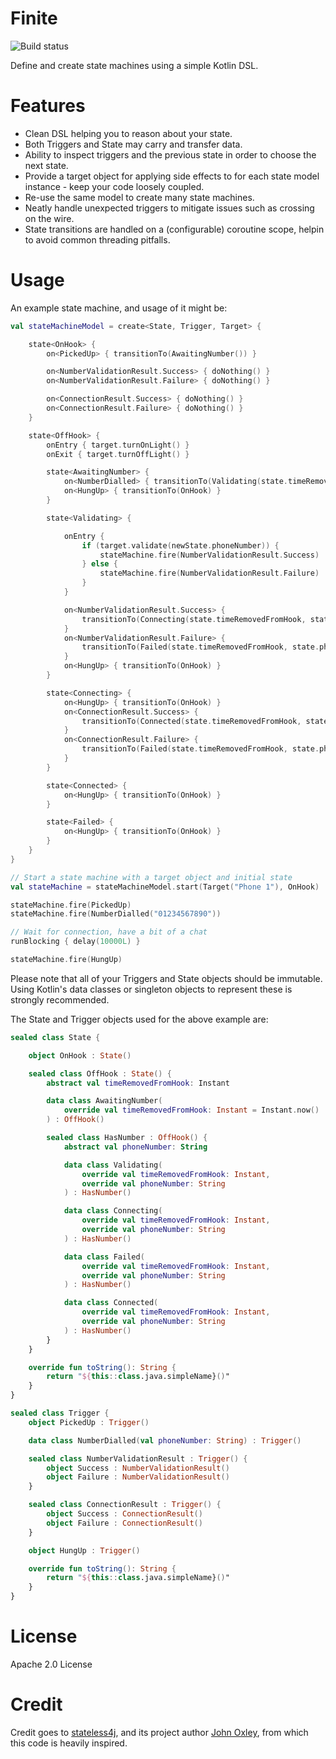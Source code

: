 # Finite

![Build status](https://travis-ci.org/rossdanderson/finite.svg?branch=master "Build status")

Define and create state machines using a simple Kotlin DSL.

# Features
 * Clean DSL helping you to reason about your state.
 * Both Triggers and State may carry and transfer data.
 * Ability to inspect triggers and the previous state in order to choose the next state.
 * Provide a target object for applying side effects to for each state model instance - keep your code loosely coupled.
 * Re-use the same model to create many state machines.
 * Neatly handle unexpected triggers to mitigate issues such as crossing on the wire.
 * State transitions are handled on a (configurable) coroutine scope, helpin to avoid common threading pitfalls.

# Usage
An example state machine, and usage of it might be:
```kotlin
val stateMachineModel = create<State, Trigger, Target> {

    state<OnHook> {
        on<PickedUp> { transitionTo(AwaitingNumber()) }

        on<NumberValidationResult.Success> { doNothing() }
        on<NumberValidationResult.Failure> { doNothing() }

        on<ConnectionResult.Success> { doNothing() }
        on<ConnectionResult.Failure> { doNothing() }
    }

    state<OffHook> {
        onEntry { target.turnOnLight() }
        onExit { target.turnOffLight() }

        state<AwaitingNumber> {
            on<NumberDialled> { transitionTo(Validating(state.timeRemovedFromHook, trigger.phoneNumber)) }
            on<HungUp> { transitionTo(OnHook) }
        }

        state<Validating> {

            onEntry {
                if (target.validate(newState.phoneNumber)) {
                    stateMachine.fire(NumberValidationResult.Success)
                } else {
                    stateMachine.fire(NumberValidationResult.Failure)
                }
            }

            on<NumberValidationResult.Success> {
                transitionTo(Connecting(state.timeRemovedFromHook, state.phoneNumber))
            }
            on<NumberValidationResult.Failure> {
                transitionTo(Failed(state.timeRemovedFromHook, state.phoneNumber))
            }
            on<HungUp> { transitionTo(OnHook) }
        }

        state<Connecting> {
            on<HungUp> { transitionTo(OnHook) }
            on<ConnectionResult.Success> {
                transitionTo(Connected(state.timeRemovedFromHook, state.phoneNumber))
            }
            on<ConnectionResult.Failure> {
                transitionTo(Failed(state.timeRemovedFromHook, state.phoneNumber))
            }
        }

        state<Connected> {
            on<HungUp> { transitionTo(OnHook) }
        }

        state<Failed> {
            on<HungUp> { transitionTo(OnHook) }
        }
    }
}

// Start a state machine with a target object and initial state
val stateMachine = stateMachineModel.start(Target("Phone 1"), OnHook)

stateMachine.fire(PickedUp)
stateMachine.fire(NumberDialled("01234567890"))

// Wait for connection, have a bit of a chat
runBlocking { delay(10000L) }

stateMachine.fire(HungUp)
```

Please note that all of your Triggers and State objects should be immutable. 
Using Kotlin's data classes or singleton objects to represent these is strongly recommended.

The State and Trigger objects used for the above example are:
```kotlin
sealed class State {

    object OnHook : State()

    sealed class OffHook : State() {
        abstract val timeRemovedFromHook: Instant

        data class AwaitingNumber(
            override val timeRemovedFromHook: Instant = Instant.now()
        ) : OffHook()

        sealed class HasNumber : OffHook() {
            abstract val phoneNumber: String

            data class Validating(
                override val timeRemovedFromHook: Instant,
                override val phoneNumber: String
            ) : HasNumber()

            data class Connecting(
                override val timeRemovedFromHook: Instant,
                override val phoneNumber: String
            ) : HasNumber()

            data class Failed(
                override val timeRemovedFromHook: Instant,
                override val phoneNumber: String
            ) : HasNumber()

            data class Connected(
                override val timeRemovedFromHook: Instant,
                override val phoneNumber: String
            ) : HasNumber()
        }
    }

    override fun toString(): String {
        return "${this::class.java.simpleName}()"
    }
}

sealed class Trigger {
    object PickedUp : Trigger()

    data class NumberDialled(val phoneNumber: String) : Trigger()

    sealed class NumberValidationResult : Trigger() {
        object Success : NumberValidationResult()
        object Failure : NumberValidationResult()
    }

    sealed class ConnectionResult : Trigger() {
        object Success : ConnectionResult()
        object Failure : ConnectionResult()
    }

    object HungUp : Trigger()

    override fun toString(): String {
        return "${this::class.java.simpleName}()"
    }
}
```

License
===
Apache 2.0 License

Credit
===
Credit goes to [stateless4j](https://github.com/oxo42/stateless4j), and its project author [John Oxley](https://github.com/oxo42), from which this code is heavily inspired.
